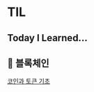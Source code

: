 # TIL
Today I Learned...
---

## 📂 블록체인
[코인과 토큰 기초](https://github.com/lydiacho/TIL/blob/main/Blockchain/CoinAndToken.md)
